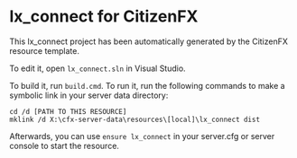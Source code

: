 # lx_connect for CitizenFX

This lx_connect project has been automatically generated by the CitizenFX resource template.

To edit it, open `lx_connect.sln` in Visual Studio.

To build it, run `build.cmd`. To run it, run the following commands to make a symbolic link in your server data directory:

```dos
cd /d [PATH TO THIS RESOURCE]
mklink /d X:\cfx-server-data\resources\[local]\lx_connect dist
```

Afterwards, you can use `ensure lx_connect` in your server.cfg or server console to start the resource.